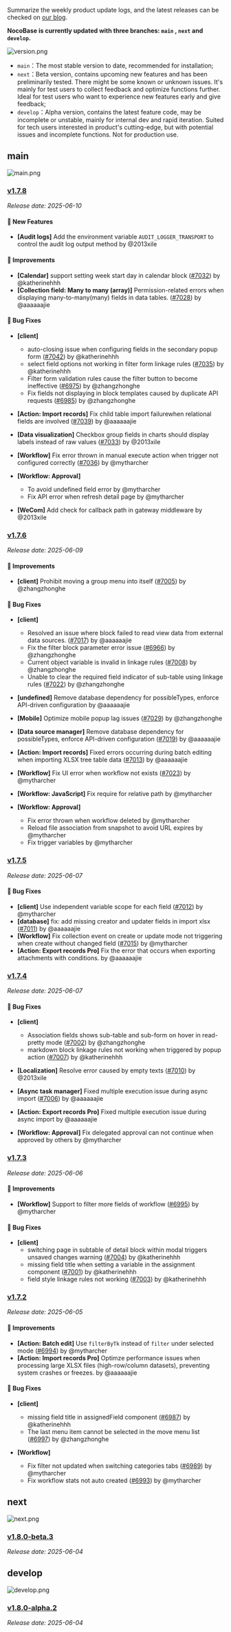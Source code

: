 Summarize the weekly product update logs, and the latest releases can be checked on [our blog](https://www.nocobase.com/en/blog/timeline).

**NocoBase is currently updated with three branches: `main` , `next` and `develop`.**

![version.png](https://static-docs.nocobase.com/ba5f04e27e99c625cb3822da5df07860.png)

* `main`：The most stable version to date, recommended for installation;
* `next`：Beta version, contains upcoming new features and has been preliminarily tested. There might be some known or unknown issues. It's mainly for test users to collect feedback and optimize functions further. Ideal for test users who want to experience new features early and give feedback;
* `develop`：Alpha version, contains the latest feature code, may be incomplete or unstable, mainly for internal dev and rapid iteration. Suited for tech users interested in product's cutting-edge, but with potential issues and incomplete functions. Not for production use.

## main

![main.png](https://static-docs.nocobase.com/47a3c71734c1d0f908b51f9ebd53c0ac.png)

### [v1.7.8](https://www.nocobase.com/en/blog/v1.7.8)

*Release date: 2025-06-10*

#### 🎉 New Features

- **[Audit logs]** Add the environment variable `AUDIT_LOGGER_TRANSPORT` to control the audit log output method by @2013xile

#### 🚀 Improvements

- **[Calendar]** support setting week start day in calendar block ([#7032](https://github.com/nocobase/nocobase/pull/7032)) by @katherinehhh
- **[Collection field: Many to many (array)]** Permission-related errors when displaying many-to-many(many) fields in data tables. ([#7028](https://github.com/nocobase/nocobase/pull/7028)) by @aaaaaajie

#### 🐛 Bug Fixes

- **[client]**

  - auto-closing issue when configuring fields in the secondary popup form ([#7042](https://github.com/nocobase/nocobase/pull/7042)) by @katherinehhh
  - select field options not working in filter form linkage rules ([#7035](https://github.com/nocobase/nocobase/pull/7035)) by @katherinehhh
  - Filter form validation rules cause the filter button to become ineffective ([#6975](https://github.com/nocobase/nocobase/pull/6975)) by @zhangzhonghe
  - Fix fields not displaying in block templates caused by duplicate API requests ([#6985](https://github.com/nocobase/nocobase/pull/6985)) by @zhangzhonghe
- **[Action: Import records]** Fix child table import failurewhen relational fields are involved ([#7039](https://github.com/nocobase/nocobase/pull/7039)) by @aaaaaajie
- **[Data visualization]** Checkbox group fields in charts should display labels instead of raw values ([#7033](https://github.com/nocobase/nocobase/pull/7033)) by @2013xile
- **[Workflow]** Fix error thrown in manual execute action when trigger not configured correctly ([#7036](https://github.com/nocobase/nocobase/pull/7036)) by @mytharcher
- **[Workflow: Approval]**

  - To avoid undefined field error by @mytharcher
  - Fix API error when refresh detail page by @mytharcher
- **[WeCom]** Add check for callback path in gateway middleware by @2013xile

### [v1.7.6](https://www.nocobase.com/en/blog/v1.7.6)

*Release date: 2025-06-09*

#### 🚀 Improvements

- **[client]** Prohibit moving a group menu into itself ([#7005](https://github.com/nocobase/nocobase/pull/7005)) by @zhangzhonghe

#### 🐛 Bug Fixes

- **[client]**

  - Resolved an issue where block failed to read view data from external data sources. ([#7017](https://github.com/nocobase/nocobase/pull/7017)) by @aaaaaajie
  - Fix the filter block parameter error issue ([#6966](https://github.com/nocobase/nocobase/pull/6966)) by @zhangzhonghe
  - Current object variable is invalid in linkage rules ([#7008](https://github.com/nocobase/nocobase/pull/7008)) by @zhangzhonghe
  - Unable to clear the required field indicator of sub-table using linkage rules ([#7022](https://github.com/nocobase/nocobase/pull/7022)) by @zhangzhonghe
- **[undefined]** Remove database dependency for possibleTypes, enforce API-driven configuration by @aaaaaajie
- **[Mobile]** Optimize mobile popup lag issues ([#7029](https://github.com/nocobase/nocobase/pull/7029)) by @zhangzhonghe
- **[Data source manager]** Remove database dependency for possibleTypes, enforce API-driven configuration ([#7019](https://github.com/nocobase/nocobase/pull/7019)) by @aaaaaajie
- **[Action: Import records]** Fixed errors occurring during batch editing when importing XLSX tree table data ([#7013](https://github.com/nocobase/nocobase/pull/7013)) by @aaaaaajie
- **[Workflow]** Fix UI error when workflow not exists ([#7023](https://github.com/nocobase/nocobase/pull/7023)) by @mytharcher
- **[Workflow: JavaScript]** Fix require for relative path by @mytharcher
- **[Workflow: Approval]**

  - Fix error thrown when workflow deleted by @mytharcher
  - Reload file association from snapshot to avoid URL expires by @mytharcher
  - Fix trigger variables by @mytharcher

### [v1.7.5](https://www.nocobase.com/en/blog/v1.7.5)

*Release date: 2025-06-07*

#### 🐛 Bug Fixes

- **[client]** Use independent variable scope for each field ([#7012](https://github.com/nocobase/nocobase/pull/7012)) by @mytharcher
- **[database]** fix: add missing creator and updater fields in import xlsx ([#7011](https://github.com/nocobase/nocobase/pull/7011)) by @aaaaaajie
- **[Workflow]** Fix collection event on create or update mode not triggering when create without changed field ([#7015](https://github.com/nocobase/nocobase/pull/7015)) by @mytharcher
- **[Action: Export records Pro]** Fix the error that occurs when exporting attachments with conditions. by @aaaaaajie

### [v1.7.4](https://www.nocobase.com/en/blog/v1.7.4)

*Release date: 2025-06-07*

#### 🐛 Bug Fixes

- **[client]**

  - Association fields shows sub-table and sub-form on hover in read-pretty mode ([#7002](https://github.com/nocobase/nocobase/pull/7002)) by @zhangzhonghe
  - markdown block linkage rules not working when triggered by popup action ([#7007](https://github.com/nocobase/nocobase/pull/7007)) by @katherinehhh
- **[Localization]** Resolve error caused by empty texts ([#7010](https://github.com/nocobase/nocobase/pull/7010)) by @2013xile
- **[Async task manager]** Fixed multiple execution issue during async import ([#7006](https://github.com/nocobase/nocobase/pull/7006)) by @aaaaaajie
- **[Action: Export records Pro]** Fixed multiple execution issue during async import by @aaaaaajie
- **[Workflow: Approval]** Fix delegated approval can not continue when approved by others by @mytharcher

### [v1.7.3](https://www.nocobase.com/en/blog/v1.7.3)

*Release date: 2025-06-06*

#### 🚀 Improvements

- **[Workflow]** Support to filter more fields of workflow ([#6995](https://github.com/nocobase/nocobase/pull/6995)) by @mytharcher

#### 🐛 Bug Fixes

- **[client]**
  - switching page in subtable of detail block within modal triggers unsaved changes warning ([#7004](https://github.com/nocobase/nocobase/pull/7004)) by @katherinehhh
  - missing field title when setting a variable in the assignment component ([#7001](https://github.com/nocobase/nocobase/pull/7001)) by @katherinehhh
  - field style linkage rules not working ([#7003](https://github.com/nocobase/nocobase/pull/7003)) by @katherinehhh

### [v1.7.2](https://www.nocobase.com/en/blog/v1.7.2)

*Release date: 2025-06-05*

#### 🚀 Improvements

- **[Action: Batch edit]** Use `filterByTk` instead of `filter` under selected mode ([#6994](https://github.com/nocobase/nocobase/pull/6994)) by @mytharcher
- **[Action: Import records Pro]** Optimze performance issues when processing large XLSX files (high-row/column datasets), preventing system crashes or freezes. by @aaaaaajie

#### 🐛 Bug Fixes

- **[client]**

  - missing field title in assignedField component ([#6987](https://github.com/nocobase/nocobase/pull/6987)) by @katherinehhh
  - The last menu item cannot be selected in the move menu list ([#6997](https://github.com/nocobase/nocobase/pull/6997)) by @zhangzhonghe
- **[Workflow]**

  - Fix filter not updated when switching categories tabs ([#6989](https://github.com/nocobase/nocobase/pull/6989)) by @mytharcher
  - Fix workflow stats not auto created ([#6993](https://github.com/nocobase/nocobase/pull/6993)) by @mytharcher


## next

![next.png](https://static-docs.nocobase.com/8ed17a0f08cc585018f6de6c8b13947d.png)

### [v1.8.0-beta.3](https://www.nocobase.com/en/blog/v1.8.0-beta.3)

*Release date: 2025-06-04*


## develop

![develop.png](https://static-docs.nocobase.com/7fcdd9456a17286d8a439eee52bcb8d2.png)

### [v1.8.0-alpha.2](https://www.nocobase.com/en/blog/v1.8.0-alpha.2)

*Release date: 2025-06-04*
